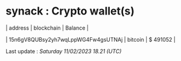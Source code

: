 # synack : Crypto wallet(s)



| address | blockchain | Balance |

| 15n6gV8QUBsy2yh7wqLppWG4Fw4gsUTNAj | bitcoin | $ 491052 | 



Last update : _Saturday 11/02/2023 18.21 (UTC)_ 



